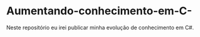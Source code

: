 # Aumentando-conhecimento-em-C-
Neste repositório eu irei publicar minha evolução de conhecimento em C#.
